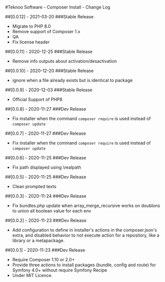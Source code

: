 #Teknoo Software - Composer Install - Change Log

##[0.0.12] - 2021-03-20
###Stable Release
- Migrate to PHP 8.0
- Remove support of Composer 1.x
- QA
- Fix license header

##[0.0.11] - 2020-12-25
###Stable Release
- Remove info outputs about activation/desactivation

##[0.0.10] - 2020-12-20
###Stable Release
- ignore when a file already exists but is identical to package

##[0.0.9] - 2020-12-03
###Stable Release
- Official Support of PHP8

##[0.0.8] - 2020-11-27
###Dev Release
- Fix installer when the command `composer require` is used instead of `composer update`

##[0.0.7] - 2020-11-27
###Dev Release
- Fix installer when the command `composer require` is used instead of `composer update`

##[0.0.6] - 2020-11-25
###Dev Release
- Fix path displayed using \realpath

##[0.0.5] - 2020-11-25
###Dev Release
- Clean prompted texts
 
##[0.0.3] - 2020-11-24
###Dev Release
- Fix bundles.php update when array_merge_recursive works on doublons to union all boolean value for each env
 
##[0.0.2] - 2020-11-23
###Dev Release
- Add configuration to define in installer's actions in the composer.json's extra, and disabled behavior to not 
 execute action for a repository, like a library or a metapackage.

##[0.0.1] - 2020-11-23
###Dev Release
- Require Composer 1.10 or 2.0+
- Provide three actions to install packages (bundle, config and route) for Symfony 4.0+ without require Symfony Recipe
- Under MIT Licence.
